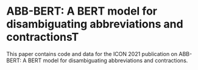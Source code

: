 # ABB-BERT: A BERT model for disambiguating abbreviations and contractionsT
This paper contains code and data for the ICON 2021 publication on ABB-BERT: A BERT model for disambiguating abbreviations and contractions. 

